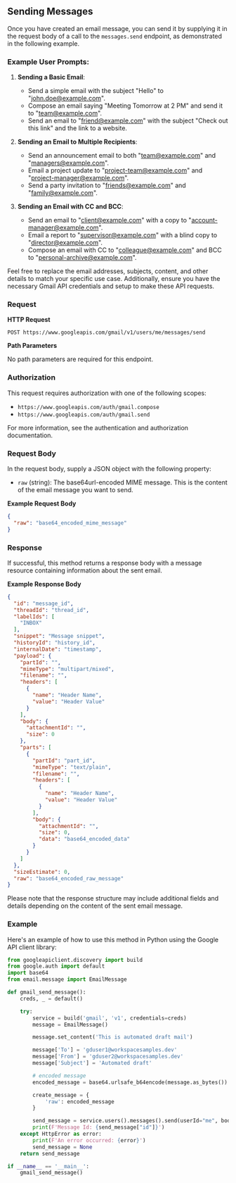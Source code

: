 ## Sending Messages

Once you have created an email message, you can send it by supplying it in the request body of a call to the `messages.send` endpoint, as demonstrated in the following example.


### Example User Prompts:

1. **Sending a Basic Email**:
   - Send a simple email with the subject "Hello" to "john.doe@example.com".
   - Compose an email saying "Meeting Tomorrow at 2 PM" and send it to "team@example.com".
   - Send an email to "friend@example.com" with the subject "Check out this link" and the link to a website.

2. **Sending an Email to Multiple Recipients**:
   - Send an announcement email to both "team@example.com" and "managers@example.com".
   - Email a project update to "project-team@example.com" and "project-manager@example.com".
   - Send a party invitation to "friends@example.com" and "family@example.com".

3. **Sending an Email with CC and BCC**:
   - Send an email to "client@example.com" with a copy to "account-manager@example.com".
   - Email a report to "supervisor@example.com" with a blind copy to "director@example.com".
   - Compose an email with CC to "colleague@example.com" and BCC to "personal-archive@example.com".

Feel free to replace the email addresses, subjects, content, and other details to match your specific use case. Additionally, ensure you have the necessary Gmail API credentials and setup to make these API requests.

### Request

**HTTP Request**

```
POST https://www.googleapis.com/gmail/v1/users/me/messages/send
```

**Path Parameters**

No path parameters are required for this endpoint.

### Authorization

This request requires authorization with one of the following scopes:

- `https://www.googleapis.com/auth/gmail.compose`
- `https://www.googleapis.com/auth/gmail.send`

For more information, see the authentication and authorization documentation.

### Request Body

In the request body, supply a JSON object with the following property:

- `raw` (string): The base64url-encoded MIME message. This is the content of the email message you want to send.

**Example Request Body**

```json
{
  "raw": "base64_encoded_mime_message"
}
```

### Response

If successful, this method returns a response body with a message resource containing information about the sent email.

**Example Response Body**

```json
{
  "id": "message_id",
  "threadId": "thread_id",
  "labelIds": [
    "INBOX"
  ],
  "snippet": "Message snippet",
  "historyId": "history_id",
  "internalDate": "timestamp",
  "payload": {
    "partId": "",
    "mimeType": "multipart/mixed",
    "filename": "",
    "headers": [
      {
        "name": "Header Name",
        "value": "Header Value"
      }
    ],
    "body": {
      "attachmentId": "",
      "size": 0
    },
    "parts": [
      {
        "partId": "part_id",
        "mimeType": "text/plain",
        "filename": "",
        "headers": [
          {
            "name": "Header Name",
            "value": "Header Value"
          }
        ],
        "body": {
          "attachmentId": "",
          "size": 0,
          "data": "base64_encoded_data"
        }
      }
    ]
  },
  "sizeEstimate": 0,
  "raw": "base64_encoded_raw_message"
}
```

Please note that the response structure may include additional fields and details depending on the content of the sent email message.

### Example

Here's an example of how to use this method in Python using the Google API client library:

```python
from googleapiclient.discovery import build
from google.auth import default
import base64
from email.message import EmailMessage

def gmail_send_message():
    creds, _ = default()

    try:
        service = build('gmail', 'v1', credentials=creds)
        message = EmailMessage()

        message.set_content('This is automated draft mail')

        message['To'] = 'gduser1@workspacesamples.dev'
        message['From'] = 'gduser2@workspacesamples.dev'
        message['Subject'] = 'Automated draft'

        # encoded message
        encoded_message = base64.urlsafe_b64encode(message.as_bytes()).decode()

        create_message = {
            'raw': encoded_message
        }

        send_message = service.users().messages().send(userId="me", body=create_message).execute()
        print(F'Message Id: {send_message["id"]}')
    except HttpError as error:
        print(F'An error occurred: {error}')
        send_message = None
    return send_message

if __name__ == '__main__':
    gmail_send_message()
```